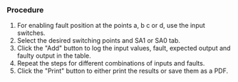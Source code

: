 ### Procedure

1. For enabling fault position at the points a, b c or d, use the input switches.
2. Select the desired switching points and SA1 or SA0 tab.
3. Click the "Add" button to log the input values, fault, expected output and faulty output in the table.
4. Repeat the steps for different combinations of inputs and faults.
5. Click the "Print" button to either print the results or save them as a PDF.

